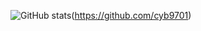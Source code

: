 ![GitHub stats](https://github-readme-stats.vercel.app/api?username=cyb9701&show_icons=true)(https://github.com/cyb9701)
